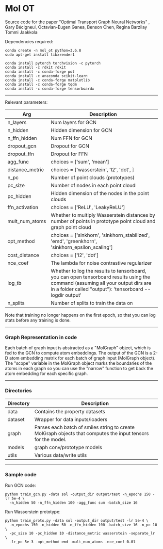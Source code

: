 # Mol OT

Source code for the paper "Optimal Transport Graph Neural Networks" , Gary Bécigneul, Octavian-Eugen Ganea, Benson Chen, Regina Barzilay Tommi Jaakkola


Dependencies required:
```
conda create -n mol_ot python=3.6.8
sudo apt-get install libxrender1

conda install pytorch torchvision -c pytorch
conda install -c rdkit rdkit
conda install -c conda-forge pot
conda install -c anaconda scikit-learn
conda install -c conda-forge matplotlib
conda install -c conda-forge tqdm
conda install -c conda-forge tensorboardx
```

---


Relevant parameters:

| Arg      | Description |
| ----------- | ----------- |
| n_layers | Num layers for GCN |
| n_hidden | Hidden dimension for GCN |
| n_ffn_hidden | Num FFN for GCN |
| dropout_gcn | Dropout for GCN |
| dropout_ffn | Dropout for FFN |
| agg_func | choices = ['sum', 'mean'] |
| distance_metric | choices = ['wasserstein', 'l2', 'dot', ] |
| n_pc | Number of point clouds (prototypes) |
| pc_size | Number of nodes in each point cloud |
| pc_hidden | Hidden dimension of the nodes in the point clouds |
| ffn_activation | choices = ['ReLU', 'LeakyReLU'] |
| mult_num_atoms | Whether to multiply Wasserstein distances by number of points in prototype point cloud and graph point cloud |
| opt_method | choices = ['sinkhorn', 'sinkhorn_stabilized', 'emd', 'greenkhorn', 'sinkhorn_epsilon_scaling']|
| cost_distance | choices = ['l2', 'dot'] |
| nce_coef | The lambda for noise contrastive regularizer |
| log_tb   | Whether to log the results to tensorboard, you can open tensorboard results using the command (assuming all your output dirs are in a folder called "output"): 'tensorboard --logdir output'      |
| n_splits   | Number of splits to train the data on |

Note that training no longer happens on the first epoch, so that you can log stats before any training is done.

---
### Graph Representation in code

Each batch of graph input is abstracted as a "MolGraph" object, which is fed to the GCN to compute atom embeddings.
The output of the GCN is a 2-D atom embedding matrix for each batch of graph input (MolGraph object).
The "scope" variable in the MolGraph object marks the boundaries of the atoms in each graph so you can use the "narrow" function to get back the atom embedding for each specific graph.

---

### Directories

| Directory | Description |
| --- | ----------- |
| data | Contains the property datasets |
| dataset | Wrapper for data inputs/loaders |
| graph | Parses each batch of smiles string to create MolGraph objects that computes the input tensors for the model. |
| models | graph conv/prototype models |
| utils | Various data/write utils |

---


### Sample code

Run GCN code:

```
python train_gcn.py -data sol -output_dir output/test -n_epochs 150 -lr 5e-4 \
  -n_hidden 50 -n_ffn_hidden 100 -agg_func sum -batch_size 16
```

Run Wasserstein prototype:

```
python train_proto.py -data sol -output_dir output/test -lr 5e-4 \
  -n_epochs 150 -n_hidden 50 -n_ffn_hidden 100 -batch_size 16 -n_pc 10 \
  -pc_size 10 -pc_hidden 10 -distance_metric wasserstein -separate_lr \
  -lr_pc 5e-3 -opt_method emd -mult_num_atoms -nce_coef 0.01
```
